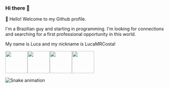 ### Hi there 👋

👋 Hello! Welcome to my Github profile.

I'm a Brazilian guy and starting in programming. I'm looking for connections and searching for a first professional opportunity in this world.

My name is Luca and my nickname is LucaMRCosta!


 <img src="https://cdn.jsdelivr.net/gh/devicons/devicon/icons/python/python-original-wordmark.svg" width="70" height="70"/><img src="https://cdn.jsdelivr.net/gh/devicons/devicon/icons/microsoftsqlserver/microsoftsqlserver-plain-wordmark.svg"  width="70" height="70"/><img src="https://cdn.jsdelivr.net/gh/devicons/devicon/icons/linux/linux-original.svg" width="70" height="70"/><img src="https://cdn.jsdelivr.net/gh/devicons/devicon/icons/php/php-original.svg" width="70" height="70"/>
 
 ![Snake animation](https://github.com/seu-usuário-aqui/seu-usuário-aqui/blob/output/github-contribution-grid-snake.svg)
          
 

          
<!--
**LucaMRCosta/LucaMRCosta** is a ✨ _special_ ✨ repository because its `README.md` (this file) appears on your GitHub profile.

Here are some ideas to get you started:

- 🔭 I’m currently working on ...
- 🌱 I’m currently learning ...
- 👯 I’m looking to collaborate on ...
- 🤔 I’m looking for help with ...
- 💬 Ask me about ...
- 📫 How to reach me: ...
- 😄 Pronouns: ...
- ⚡ Fun fact: ...
-->
